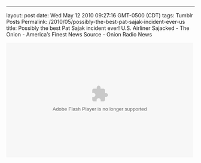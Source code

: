 ---
layout: post
date: Wed May 12 2010 09:27:16 GMT-0500 (CDT)
tags: Tumblr Posts
Permalink: /2010/05/possibly-the-best-pat-sajak-incident-ever-us
title: Possibly the best Pat Sajak incident ever!
U.S. Airliner Sajacked - The Onion - America&rsquo;s Finest News Source - Onion Radio News

<object classid="clsid:d27cdb6e-ae6d-11cf-96b8-444553540000" codebase="http://download.macromedia.com/pub/shockwave/cabs/flash/swflash.cab#version=9,0,0,0" width="500" height="307" id="orn_player" align="middle"><param name="allowScriptAccess" value="sameDomain"><param name="movie" value="http://media.theonion.com/flash/audio/player/player.swf?soundFile=http%3A%2F%2Fmedia%2Etheonion%2Ecom%2Faudio%2Farticles%2Farticle%2F17411%2F493%5FSajacked%5FW%2Emp3&amp;title=U%2ES%2E%20Airliner%20Sajacked&amp;date=Wed%2C%20May%2012%202010&amp;slug=us%2Dairliner%2Dsajacked&amp;autostart=no"><param name="quality" value="high"><param name="bgcolor" value="#ffffff"><embed src="http://media.theonion.com/flash/audio/player/player.swf?soundFile=http%3A%2F%2Fmedia%2Etheonion%2Ecom%2Faudio%2Farticles%2Farticle%2F17411%2F493%5FSajacked%5FW%2Emp3&amp;title=U%2ES%2E%20Airliner%20Sajacked&amp;date=Wed%2C%20May%2012%202010&amp;slug=us%2Dairliner%2Dsajacked&amp;autostart=no" quality="high" bgcolor="#ffffff" width="500" height="307" name="player" align="middle" allowscriptaccess="sameDomain" type="application/x-shockwave-flash" pluginspage="http://www.adobe.com/go/getflashplayer"></object>

